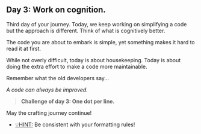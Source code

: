 ## Day 3: Work on cognition.

Third day of your journey. Today, we keep working on simplifying a code but
the approach is different. Think of what is cognitively better.

The code you are about to embark is simple, yet something makes it hard to 
read it at first.

While not overly difficult, today is about housekeeping. Today is about
doing the extra effort to make a code more maintainable.

Remember what the old developers say...

_A code can always be improved._

>**Challenge of day 3: One dot per line.**

May the crafting journey continue!

- <u>💡HINT:</u> Be consistent with your formatting rules!
